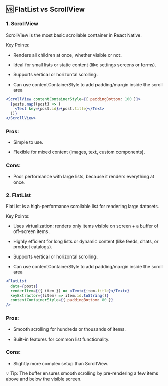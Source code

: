 ## 🆚 FlatList vs ScrollView

### 1. ScrollView

ScrollView is the most basic scrollable container in React Native.

Key Points:

- Renders all children at once, whether visible or not.

- Ideal for small lists or static content (like settings screens or forms).

- Supports vertical or horizontal scrolling.

- Can use contentContainerStyle to add padding/margin inside the scroll area

```jsx
<ScrollView contentContainerStyle={{ paddingBottom: 100 }}>
  {posts.map((post) => (
    <Text key={post.id}>{post.title}</Text>
  ))}
</ScrollView>
```

### Pros:

- Simple to use.

- Flexible for mixed content (images, text, custom components).

### Cons:

- Poor performance with large lists, because it renders everything at once.




### 2. FlatList

FlatList is a high-performance scrollable list for rendering large datasets.

Key Points:

- Uses virtualization: renders only items visible on screen + a buffer of off-screen items.

- Highly efficient for long lists or dynamic content (like feeds, chats, or product catalogs).

- Supports vertical or horizontal scrolling.

- Can use contentContainerStyle to add padding/margin inside the scroll area

```jsx
<FlatList
  data={posts}
  renderItem={({ item }) => <Text>{item.title}</Text>}
  keyExtractor={(item) => item.id.toString()}
  contentContainerStyle={{ paddingBottom: 80 }}
/>
```

### Pros:

- Smooth scrolling for hundreds or thousands of items.

- Built-in features for common list functionality.

### Cons:

- Slightly more complex setup than ScrollView.

💡 Tip: The buffer ensures smooth scrolling by pre-rendering a few items above and below the visible screen.
